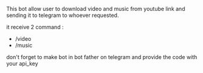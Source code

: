 This bot allow user to download video and music from youtube link and sending it to telegram to whoever requested.

it receive 2 command : 
- /video
- /music

don't forget to make bot in bot father on telegram and provide the code with your api_key
